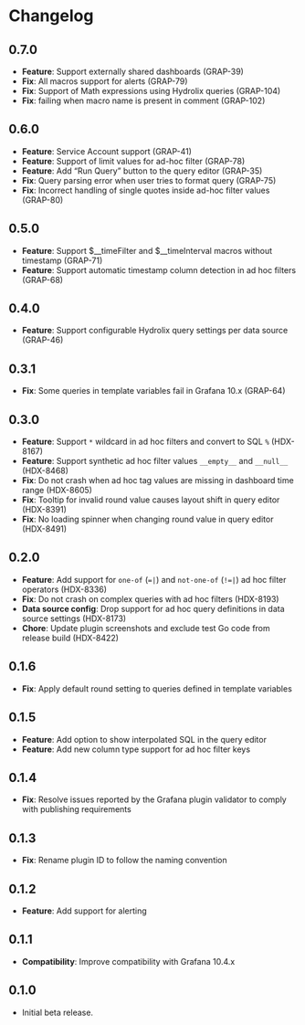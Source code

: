 # Changelog
## 0.7.0

- **Feature**: Support externally shared dashboards (GRAP-39)
- **Fix**: All macros support for alerts (GRAP-79)
- **Fix**: Support of Math expressions using Hydrolix queries (GRAP-104)
- **Fix**: failing when macro name is present in comment (GRAP-102)

## 0.6.0

- **Feature**: Service Account support (GRAP-41)
- **Feature**: Support of limit values for ad-hoc filter (GRAP-78)
- **Feature**: Add “Run Query” button to the query editor (GRAP-35)
- **Fix**: Query parsing error when user tries to format query (GRAP-75)
- **Fix**: Incorrect handling of single quotes inside ad-hoc filter values (GRAP-80)

## 0.5.0

- **Feature**: Support \$__timeFilter and \$__timeInterval macros without timestamp (GRAP-71)
- **Feature**: Support automatic timestamp column detection in ad hoc filters (GRAP-68)

## 0.4.0

- **Feature**: Support configurable Hydrolix query settings per data source (GRAP-46)

## 0.3.1

- **Fix**: Some queries in template variables fail in Grafana 10.x (GRAP-64)

## 0.3.0

- **Feature**: Support `*` wildcard in ad hoc filters and convert to SQL `%` (HDX-8167)
- **Feature**: Support synthetic ad hoc filter values `__empty__` and `__null__` (HDX-8468)
- **Fix**: Do not crash when ad hoc tag values are missing in dashboard time range (HDX-8605)
- **Fix**: Tooltip for invalid round value causes layout shift in query editor (HDX-8391)
- **Fix**: No loading spinner when changing round value in query editor (HDX-8491)

## 0.2.0

- **Feature**: Add support for `one-of` (`=|`) and `not-one-of` (`!=|`) ad hoc filter operators (HDX-8336)
- **Fix**: Do not crash on complex queries with ad hoc filters (HDX-8193)
- **Data source config**:  Drop support for ad hoc query definitions in data source settings (HDX-8173)
- **Chore**: Update plugin screenshots and exclude test Go code from release build (HDX-8422)

## 0.1.6

- **Fix**: Apply default round setting to queries defined in template variables

## 0.1.5

- **Feature**: Add option to show interpolated SQL in the query editor
- **Feature**: Add new column type support for ad hoc filter keys

## 0.1.4

- **Fix**: Resolve issues reported by the Grafana plugin validator to comply with publishing requirements

## 0.1.3

- **Fix**: Rename plugin ID to follow the naming convention

## 0.1.2

- **Feature**: Add support for alerting

## 0.1.1

- **Compatibility**: Improve compatibility with Grafana 10.4.x

## 0.1.0

- Initial beta release.
